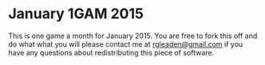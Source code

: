 # January 1GAM 2015
This is one game a month for January 2015.
You are free to fork this off and do what what you will please contact me at rgleaden@gmail.com
if you have any questions about redistributing this piece of software.
